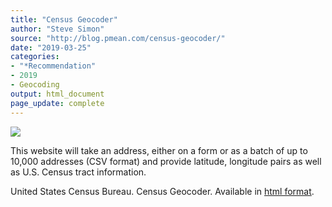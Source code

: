 ```yaml
---
title: "Census Geocoder"
author: "Steve Simon"
source: "http://blog.pmean.com/census-geocoder/"
date: "2019-03-25"
categories:
- "*Recommendation"
- 2019
- Geocoding
output: html_document
page_update: complete
---
```


![](http://www.pmean.com/new-images/19/census-geocoder01.png)

<div class="notes">

This website will take an address, either on a form or as a batch of up to 10,000 addresses (CSV format) and provide latitude, longitude pairs as well as U.S. Census tract information.

United States Census Bureau. Census Geocoder. Available in [html format][cen1].

[cen1]: https://www.census.gov/geo/maps-data/data/geocoder.html

</div>
